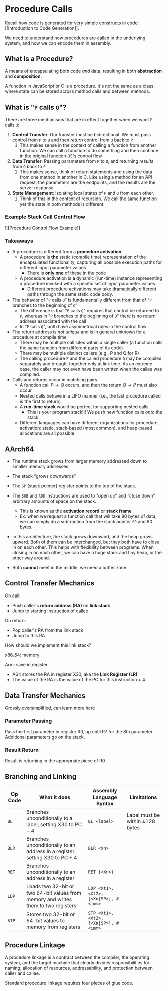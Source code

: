 # Procedure Calls

Recall how code is generated for very simple constructs in code: [[Introduction to Code Generation]].

We need to understand how procedures are called in the underlying system, and how we can encode them in assembly.

## What is a Procedure?

A means of encapsulating both code *and* data, resulting in both **abstraction** and **composition**.

A function in JavaScript or C is a procedure. It's not the same as a class, where state can be stored across method calls and between methods.

## What is "`P` calls `Q`"?

There are three mechanisms that are in effect together when we want `P` calls `Q`:
1. **Control Transfer**: Our transfer must be bidirectional. We must pass control from `P` to `Q` and then *return* control from `Q` back to `P`
	1. This makes sense in the context of calling a function from another function. We can call a function to do something and then continue in the original function (`P`)'s control flow
2. **Data Transfer**: Passing parameters from `P` to `Q`, and returning *results* from `Q` back to `P`
	1. This makes sense, think of return statements and using the data from one method in another in C. Like using a method for an API request, the parameters are the endpoints, and the results are the server response
3. **State Management**: Isolating local states of `P` and `Q` from each other.
	1. Think of this in the context of recursion. We call the same function yet the state in both methods is different.

### Example Stack Call Control Flow

![[Procedure Control Flow Example]]

### Takeaways

- A procedure is different from a **procedure activation**
	- A procedure is **the** static (compile time) representation of the encapsulated functionality, capturing all possible execution paths for different input parameter values
		- There is **only one** of these in the code
	- A procedure activation is **a** dynamic (run-time) instance representing a procedure invoked with a specific set of input parameter values
		- Different procedure activations may take dramatically different paths through the same static code body.
- The behavior of "`P` calls `Q`" is fundamentally different from that of "`P` branches to the beginning of `Q`"
	- The difference is that "`P` calls `Q`" requires that control be returned to `P`, whereas in "`P` branches to the beginning of `Q`" there is no return address associated with the call
	- In "`P` calls `Q`", both have asymmetrical roles in the control flow
- The return address is *not unique* and is in general unknown for a procedure at compile time
	- There may be multiple call sites within a single caller (a function calls the same function from different parts of its code)
	- There may be multiple distinct callers (e.g., P and Q for R)
	- The calling procedure `P` and the called procedure `Q` may be compiled separately and brought together only at link time. As an extreme case, the caller may not even have been written when the callee was compiled.
- Calls and returns occur in matching pairs
	- A function call $P\to Q$ occurs, and then the return $Q\to P$ must also occur
	- Nested calls behave in a LIFO manner (i.e., the last procedure called is the first to return)
	- A **run-time stack** would be perfect for supporting nested calls
		- This is your program stack!!! We push new function calls *onto* the stack.
	- Different languages can have different organizations for procedure activation: static, stack-based (most common), and heap-based allocations are all possible

## AArch64

- The runtime stack grows from larger memory addressed down to smaller memory addresses.
- The stack "grows downwards"
- The `SP` (stack pointer) register points to the top of the stack.
- The `SUB` and `ADD` instructions are used to "open up" and "close down" arbitrary amounts of space on the stack.
	- This is known as the **activation record** or **stack frame**
	- Ex: when we request a function call that will take 80 bytes of data, we can simply do a subtraction from the stack pointer `SP` and 80 bytes.

- In this architecture, the stack grows downward, and the heap grows upward. Both of them can be interchanged, but they both have to close in on each other. This helps with flexibility between programs. When closing in on each other, we can have a huge stack and tiny heap, or the other way around. 
- Both **cannot** meet in the middle, we need a buffer zone.


## Control Transfer Mechanics

On call:
- Push caller's **return address (RA)** on **link stack**
- Jump to starting instruction of callee

On return:
- Pop caller's RA from the link stack
- Jump to this RA

How should we implement this link stack?

x86_64: memory

Arm: save in register
- A64 stores the RA in register X30, aka the **Link Register (LR)**
- The value of the RA is the value of the PC for this instruction + 4

## Data Transfer Mechanics

Grossly oversimplified, can learn more [here](https://learn.saylor.org/mod/book/view.php?id=27055&chapterid=3195)
### Parameter Passing

Pass the first parameter in register R0, up until R7 for the 8th parameter. Additional parameters go on the stack.

### Result Return

Result is returning in the appropriate piece of R0

## Branching and Linking

| Op Code | What it does                                                                       | Assembly Language Syntax               | Limitations                         |
| ------- | ---------------------------------------------------------------------------------- | -------------------------------------- | ----------------------------------- |
| `BL`    | Branches unconditionally to a label, setting X30 to PC + 4                         | `BL <label>`                           | Label must be within $\pm128$ bytes |
| `BLR`   | Branches unconditionally to an address in a register, setting X30 to PC + 4        | `BLR <Xn>`                             |                                     |
| `RET`   | Branches unconditionally to an address in a register                               | `RET {<Xn>}`                           |                                     |
| `LDP`   | Loads two 32-bit or two 64-bit values from memory and writes them to two registers | `LDP <Xt1>, <Xt2>, [<Xn\|SP>], #<imm>` |                                     |
| `STP`   | Stores two 32-bit or 64-bit values to memory from registers                        | `STP <Xt1>, <Xt2>, [<Xn\|SP>], #<imm>` |                                     |

## Procedure Linkage

A procedure linkage is a contract between the compiler, the operating system, and the target machine that clearly divides responsibilities for naming, allocation of resources, addressability, and protection between caller and callee.

Standard procedure linkage requires four pieces of glue code.

